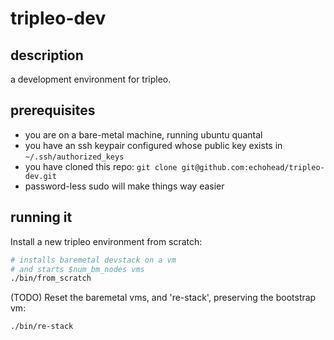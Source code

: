 tripleo-dev
===========

description
-----------
a development environment for tripleo.

prerequisites
-------------
- you are on a bare-metal machine, running ubuntu quantal
- you have an ssh keypair configured whose public key exists in `~/.ssh/authorized_keys`
- you have cloned this repo: `git clone git@github.com:echohead/tripleo-dev.git`
- password-less sudo will make things way easier

running it
----------

Install a new tripleo environment from scratch:
```bash
# installs baremetal devstack on a vm
# and starts $num_bm_nodes vms
./bin/from_scratch
```

(TODO) Reset the baremetal vms, and 're-stack', preserving the bootstrap vm:
```bash
./bin/re-stack
```

